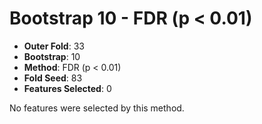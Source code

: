 # Bootstrap 10 - FDR (p < 0.01)

- **Outer Fold**: 33
- **Bootstrap**: 10
- **Method**: FDR (p < 0.01)
- **Fold Seed**: 83
- **Features Selected**: 0

No features were selected by this method.
